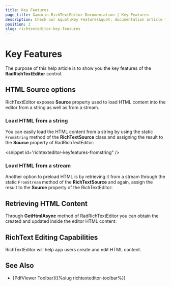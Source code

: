 ```yaml
---
title: Key Features
page_title: Xamarin RichTextEditor Documentation | Key Features
description: Check our &quot;Key Features&quot; documentation article for Telerik RichTextEditor for Xamarin control.
position: 2
slug: richtexteditor-key-features
---
```


# Key Features

The purpose of this help article is to show you the key features of the **RadRichTextEditor** control.

## HTML Source options

RichTextEditor exposes **Source** property used to load HTML content into the editor from a string as well as from a stream. 

### Load HTML from a string

You can easily load the HTML content from a string by using the static <code>FromString</code> method of the **RichTextSource** class and assigning the result to the **Source** property of RadRichTextEditor:

<snippet id='richtexteditor-keyfeatures-fromstring" />

### Load HTML from a stream

Another option to preload HTML is by retrieving it from a stream through the static <code>FromStream</code> method of the **RichTextSource** and again,  assign the result to the **Source** property of the RichTextEditor:

<snippet id='richtexteditor-keyfeatures-fromstream' />

## Retrieving HTML Content

Through **GetHtmlAsync** method of RadRichTextEditor you can obtain the created and updated inside the editor HTML content:

<snippet id='richtexteditor-keyfeatures-gethtml' />

## RichText Editing Capabilities

RichTextEditor will help app users create and edit HTML content.  

## See Also

- [PdfViewer Toolbar]({%slug richtexteditor-toolbar%})
